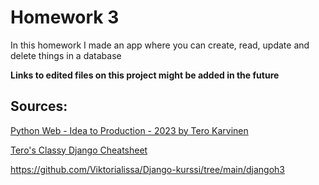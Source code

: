 # Homework 3

In this homework I made an app where you can create, read, update and delete things in a database

**Links to edited files on this project might be added in the future**

## Sources: 

[Python Web - Idea to Production - 2023 by Tero Karvinen](https://terokarvinen.com/2023/python-web-idea-to-production/#h2-muotillista)

[Tero's Classy Django Cheatsheet](https://terokarvinen.com/2023/django-cheatsheet/)

https://github.com/Viktorialissa/Django-kurssi/tree/main/djangoh3
